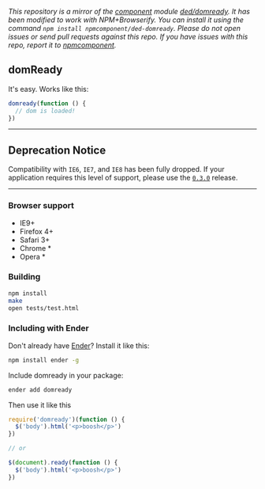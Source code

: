 *This repository is a mirror of the [component](http://component.io) module [ded/domready](http://github.com/ded/domready). It has been modified to work with NPM+Browserify. You can install it using the command `npm install npmcomponent/ded-domready`. Please do not open issues or send pull requests against this repo. If you have issues with this repo, report it to [npmcomponent](https://github.com/airportyh/npmcomponent).*
## domReady

It's easy. Works like this:

``` js
domready(function () {
  // dom is loaded!
})
```

-------------------------
## Deprecation Notice

Compatibility with `IE6`, `IE7`, and `IE8` has been fully dropped. If your application requires this level of support, please use the [`0.3.0`](https://github.com/ded/domready/tree/v0.3.0) release.

-------------------------


### Browser support

  * IE9+
  * Firefox 4+
  * Safari 3+
  * Chrome *
  * Opera *

### Building

``` sh
npm install
make
open tests/test.html
```

### Including with Ender

Don't already have [Ender](http://enderjs.com)? Install it like this:

``` sh
npm install ender -g
```

Include domready in your package:

``` sh
ender add domready
```

Then use it like this

``` js
require('domready')(function () {
  $('body').html('<p>boosh</p>')
})

// or

$(document).ready(function () {
  $('body').html('<p>boosh</p>')
})
```
